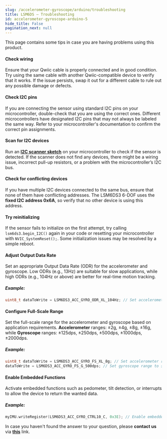 ```yaml
---
slug: /accelerometer-gyroscope/arduino/troubleshooting 
title: LSM6DS – Troubleshooting
id: accelerometer-gyroscope-arduino-5
hide_title: False
pagination_next: null
---
```


This page contains some tips in case you are having problems using this product.

<ExpandableSection title="My sensor won't initialize!">

#### Check wiring
Ensure that your Qwiic cable is properly connected and in good condition. Try using the same cable with another Qwiic-compatible device to verify that it works. If the issue persists, swap it out for a different cable to rule out any possible damage or defects.

#### Check I2C pins
If you are connecting the sensor using standard I2C pins on your microcontroller, double-check that you are using the correct ones. Different microcontrollers have designated I2C pins that may not always be labeled the same way. Refer to your microcontroller's documentation to confirm the correct pin assignments.

#### Scan for I2C devices
Run an [**I2C scanner sketch**](https://github.com/SolderedElectronics/Soldered-Hacky-Codes/tree/main/I2C_Scanner) on your microcontroller to check if the sensor is detected. If the scanner does not find any devices, there might be a wiring issue, incorrect pull-up resistors, or a problem with the microcontroller’s I2C bus.

#### Check for conflicting devices
If you have multiple I2C devices connected to the same bus, ensure that none of them have conflicting addresses. The LSM6DS3 6-DOF uses the **fixed I2C address 0x6A**, so verify that no other device is using this address.

#### Try reinitializing
If the sensor fails to initialize on the first attempt, try calling `lsm6ds3.begin_I2C()` again in your code or resetting your microcontroller with `NVIC_SystemReset();`. Some initialization issues may be resolved by a simple reboot.

</ExpandableSection>

<ExpandableSection title="My sensor won't read or display data!">

#### Adjust Output Data Rate
Set an appropriate Output Data Rate (ODR) for the accelerometer and gyroscope. Low ODRs (e.g., 13Hz) are suitable for slow applications, while high ODRs (e.g., 104Hz or above) are better for real-time motion tracking.

##### Example:
```cpp
uint8_t dataToWrite = LSM6DS3_ACC_GYRO_ODR_XL_104Hz; // Set accelerometer ODR to 104Hz
```

#### Configure Full-Scale Range
Set the full-scale range for the accelerometer and gyroscope based on application requirements. **Accelerometer** ranges: ±2g, ±4g, ±8g, ±16g, while **Gyroscope** ranges: ±125dps, ±250dps, ±500dps, ±1000dps, ±2000dps.

##### Example:
```cpp
uint8_t dataToWrite = LSM6DS3_ACC_GYRO_FS_XL_8g; // Set accelerometer range to ±8g
dataToWrite = LSM6DS3_ACC_GYRO_FS_G_500dps; // Set gyroscope range to ±500dps
```

#### Enable Embedded Functions
Activate embedded functions such as pedometer, tilt detection, or interrupts to allow the device to return the wanted data.

##### Example:
```cpp
myIMU.writeRegister(LSM6DS3_ACC_GYRO_CTRL10_C, 0x3E); // Enable embedded functions
```

</ExpandableSection>

<InfoBox>In case you haven't found the answer to your question, please **contact us** via [**this**](https://soldered.com/contact/) link.</InfoBox>